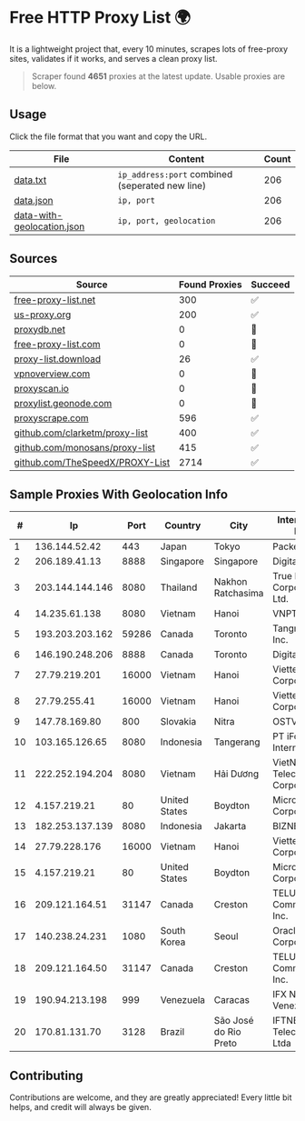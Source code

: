 
# Free HTTP Proxy List 🌍

It is a lightweight project that, every 10 minutes, scrapes lots of free-proxy sites, validates if it works, and serves a clean proxy list.


> Scraper found **4651** proxies at the latest update. Usable proxies are below.

## Usage

Click the file format that you want and copy the URL.


|File|Content|Count|
|----|-------|-----|
|[data.txt](https://raw.githubusercontent.com/themiralay/Proxy-List-World/master/data.txt)|`ip_address:port` combined (seperated new line)|206|
|[data.json](https://raw.githubusercontent.com/themiralay/Proxy-List-World/master/data.json)|`ip, port`|206|
|[data-with-geolocation.json](https://raw.githubusercontent.com/themiralay/Proxy-List-World/master/data-with-geolocation.json)|`ip, port, geolocation`|206|

## Sources

|Source|Found Proxies|Succeed|
|------|-------------|-------|
|[free-proxy-list.net](https://free-proxy-list.net)|300|✅|
|[us-proxy.org](https://www.us-proxy.org)|200|✅|
|[proxydb.net](http://proxydb.net)|0|🚫|
|[free-proxy-list.com](https://free-proxy-list.com/?page=&port=&type%5B%5D=http&type%5B%5D=https&up_time=0&search=Search)|0|🚫|
|[proxy-list.download](https://www.proxy-list.download/HTTP)|26|✅|
|[vpnoverview.com](https://vpnoverview.com/privacy/anonymous-browsing/free-proxy-servers)|0|🚫|
|[proxyscan.io](https://www.proxyscan.io)|0|🚫|
|[proxylist.geonode.com](https://proxylist.geonode.com/api/proxy-list?limit=300&page=1&sort_by=lastChecked&sort_type=desc&protocols=http,https)|0|🚫|
|[proxyscrape.com](https://api.proxyscrape.com/v2/?request=displayproxies&protocol=http&timeout=10000&country=all&ssl=all&anonymity=all)|596|✅|
|[github.com/clarketm/proxy-list](https://raw.githubusercontent.com/clarketm/proxy-list/master/proxy-list-raw.txt)|400|✅|
|[github.com/monosans/proxy-list](https://raw.githubusercontent.com/monosans/proxy-list/main/proxies/http.txt)|415|✅|
|[github.com/TheSpeedX/PROXY-List](https://raw.githubusercontent.com/TheSpeedX/PROXY-List/master/http.txt)|2714|✅|


## Sample Proxies With Geolocation Info

|#|Ip|Port|Country|City|Internet Service Provider|
|-|--|----|-------|----|-------------------------|
|1|136.144.52.42|443|Japan|Tokyo|Packet Host, Inc.|
|2|206.189.41.13|8888|Singapore|Singapore|DigitalOcean, LLC|
|3|203.144.144.146|8080|Thailand|Nakhon Ratchasima|True Internet Corporation CO. Ltd.|
|4|14.235.61.138|8080|Vietnam|Hanoi|VNPT|
|5|193.203.203.162|59286|Canada|Toronto|Tangram Canada Inc.|
|6|146.190.248.206|8888|Canada|Toronto|DigitalOcean, LLC|
|7|27.79.219.201|16000|Vietnam|Hanoi|Viettel Corporation|
|8|27.79.255.41|16000|Vietnam|Hanoi|Viettel Corporation|
|9|147.78.169.80|800|Slovakia|Nitra|OSTV s.r.o.|
|10|103.165.126.65|8080|Indonesia|Tangerang|PT iForte Global Internet|
|11|222.252.194.204|8080|Vietnam|Hải Dương|VietNam Post and Telecom Corporation|
|12|4.157.219.21|80|United States|Boydton|Microsoft Corporation|
|13|182.253.137.139|8080|Indonesia|Jakarta|BIZNET|
|14|27.79.228.176|16000|Vietnam|Hanoi|Viettel Corporation|
|15|4.157.219.21|80|United States|Boydton|Microsoft Corporation|
|16|209.121.164.51|31147|Canada|Creston|TELUS Communications Inc.|
|17|140.238.24.231|1080|South Korea|Seoul|Oracle Corporation|
|18|209.121.164.50|31147|Canada|Creston|TELUS Communications Inc.|
|19|190.94.213.198|999|Venezuela|Caracas|IFX Networks Venezuela C.A.|
|20|170.81.131.70|3128|Brazil|São José do Rio Preto|IFTNET Telecomunicacoes Ltda|



## Contributing

Contributions are welcome, and they are greatly appreciated! Every
little bit helps, and credit will always be given.

